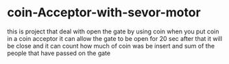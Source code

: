 # coin-Acceptor-with-sevor-motor
this is project that deal with open the gate by using coin when you put coin in a coin acceptor it can allow the gate to be open for 20 sec after that it will be close and it can count how much of coin was be insert and sum of the people that have passed on the gate
